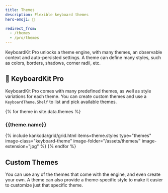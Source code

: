 ```yaml
---
title: Themes
description: Flexible keyboard themes
hero-emoji: 🍭

redirect_from: 
  - /themes
  - /pro/themes
---
```


KeyboardKit Pro unlocks a theme engine, with many themes, an observable context and auto-persisted settings. A theme can define many styles, such as colors, borders, shadows, corner radii, etc.


## 👑 KeyboardKit Pro

KeyboardKit Pro comes with many predefined themes, as well as style variations for each theme. You can create custom themes and use a `KeyboardTheme.Shelf` to list and pick available themes.

<section class="themes">
{% for theme in site.data.themes %}
    <h3>{{theme.name}}</h3>
    {% include kankoda/grid/grid.html items=theme.styles type="themes" image-class="keyboard-theme" image-folder="/assets/themes/" image-extension="jpg" %}
{% endfor %}
</section>


## Custom Themes

You can use any of the themes that come with the engine, and even create your own. A theme can also provide a theme-specific style to make it easier to customize just that specific theme.


[Pro]: /pro
